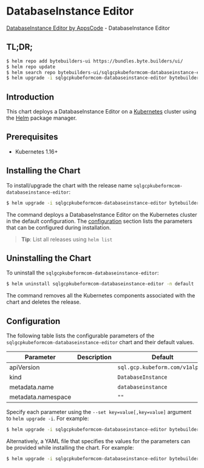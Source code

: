 # DatabaseInstance Editor

[DatabaseInstance Editor by AppsCode](https://byte.builders) - DatabaseInstance Editor

## TL;DR;

```bash
$ helm repo add bytebuilders-ui https://bundles.byte.builders/ui/
$ helm repo update
$ helm search repo bytebuilders-ui/sqlgcpkubeformcom-databaseinstance-editor --version=v0.4.18
$ helm upgrade -i sqlgcpkubeformcom-databaseinstance-editor bytebuilders-ui/sqlgcpkubeformcom-databaseinstance-editor -n default --create-namespace --version=v0.4.18
```

## Introduction

This chart deploys a DatabaseInstance Editor on a [Kubernetes](http://kubernetes.io) cluster using the [Helm](https://helm.sh) package manager.

## Prerequisites

- Kubernetes 1.16+

## Installing the Chart

To install/upgrade the chart with the release name `sqlgcpkubeformcom-databaseinstance-editor`:

```bash
$ helm upgrade -i sqlgcpkubeformcom-databaseinstance-editor bytebuilders-ui/sqlgcpkubeformcom-databaseinstance-editor -n default --create-namespace --version=v0.4.18
```

The command deploys a DatabaseInstance Editor on the Kubernetes cluster in the default configuration. The [configuration](#configuration) section lists the parameters that can be configured during installation.

> **Tip**: List all releases using `helm list`

## Uninstalling the Chart

To uninstall the `sqlgcpkubeformcom-databaseinstance-editor`:

```bash
$ helm uninstall sqlgcpkubeformcom-databaseinstance-editor -n default
```

The command removes all the Kubernetes components associated with the chart and deletes the release.

## Configuration

The following table lists the configurable parameters of the `sqlgcpkubeformcom-databaseinstance-editor` chart and their default values.

|     Parameter      | Description |                  Default                   |
|--------------------|-------------|--------------------------------------------|
| apiVersion         |             | <code>sql.gcp.kubeform.com/v1alpha1</code> |
| kind               |             | <code>DatabaseInstance</code>              |
| metadata.name      |             | <code>databaseinstance</code>              |
| metadata.namespace |             | <code>""</code>                            |


Specify each parameter using the `--set key=value[,key=value]` argument to `helm upgrade -i`. For example:

```bash
$ helm upgrade -i sqlgcpkubeformcom-databaseinstance-editor bytebuilders-ui/sqlgcpkubeformcom-databaseinstance-editor -n default --create-namespace --version=v0.4.18 --set apiVersion=sql.gcp.kubeform.com/v1alpha1
```

Alternatively, a YAML file that specifies the values for the parameters can be provided while
installing the chart. For example:

```bash
$ helm upgrade -i sqlgcpkubeformcom-databaseinstance-editor bytebuilders-ui/sqlgcpkubeformcom-databaseinstance-editor -n default --create-namespace --version=v0.4.18 --values values.yaml
```
